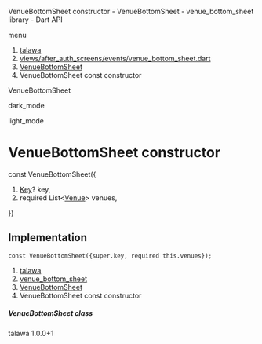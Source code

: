 




VenueBottomSheet constructor - VenueBottomSheet - venue\_bottom\_sheet library - Dart API







menu

1. [talawa](../../index.html)
2. [views/after\_auth\_screens/events/venue\_bottom\_sheet.dart](../../views_after_auth_screens_events_venue_bottom_sheet/views_after_auth_screens_events_venue_bottom_sheet-library.html)
3. [VenueBottomSheet](../../views_after_auth_screens_events_venue_bottom_sheet/VenueBottomSheet-class.html)
4. VenueBottomSheet const constructor

VenueBottomSheet


dark\_mode

light\_mode




# VenueBottomSheet constructor


const
VenueBottomSheet({

1. [Key](https://api.flutter.dev/flutter/foundation/Key-class.html)? key,
2. required List<[Venue](../../models_events_event_venue/Venue-class.html)> venues,

})

## Implementation

```
const VenueBottomSheet({super.key, required this.venues});
```

 


1. [talawa](../../index.html)
2. [venue\_bottom\_sheet](../../views_after_auth_screens_events_venue_bottom_sheet/views_after_auth_screens_events_venue_bottom_sheet-library.html)
3. [VenueBottomSheet](../../views_after_auth_screens_events_venue_bottom_sheet/VenueBottomSheet-class.html)
4. VenueBottomSheet const constructor

##### VenueBottomSheet class





talawa
1.0.0+1






